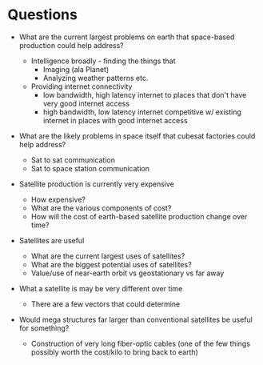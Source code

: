 # Questions

- What are the current largest problems on earth that space-based production could help address?
    - Intelligence broadly - finding the things that
        - Imaging (ala Planet)
        - Analyzing weather patterns etc.
    - Providing internet connectivity
        - low bandwidth, high latency internet to places that don't have very good internet access
        - high bandwidth, low latency internet competitive w/ existing internet in places with good internet access

- What are the likely problems in space itself that cubesat factories could help address?
    - Sat to sat communication
    - Sat to space station communication

- Satellite production is currently very expensive
    - How expensive?
    - What are the various components of cost?
    - How will the cost of earth-based satellite production change over time?


- Satellites are useful
    - What are the current largest uses of satellites?
    - What are the biggest potential uses of satellites?
    - Value/use of near-earth orbit vs geostationary vs far away


- What a satellite is may be very different over time
    - There are a few vectors that could determine

- Would mega structures far larger than conventional satellites be useful for something?
    - Construction of very long fiber-optic cables (one of the few things possibly worth the cost/kilo to bring back to earth)
